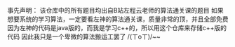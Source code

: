 事先声明：
该仓库中的所有题目均出自B站左程云老师的算法通关课的题目
如果想要系统的学习算法，一定要看左神的算法通关课，质量非常的顶，并且全部免费
因为左神的代码是java版的，而我是学习c++的，所以用这个仓库来存储c++版的代码
因此我只是一个卑微的算法搬运工罢了 /(ㄒoㄒ)/~~
